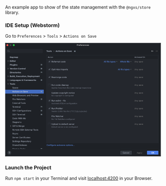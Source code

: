 An example app to show of the state management with the `@ngxs/store` library.

### IDE Setup (Webstorm)

Go to `Preferences` > `Tools` > `Actions on Save`

![Webstorm Actions on Save](./src/assets/guide/webstorm-actions-on-save.png)

### Launch the Project

Run `npm start` in your Terminal and visit [localhost:4200](http://localhost:4200) in your Browser.
